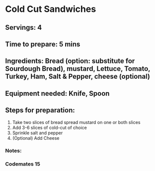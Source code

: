 # Cold Cut Sandwiches

## Servings: 4

## Time to prepare: 5 mins 

## Ingredients: Bread (option: substitute for Sourdough Bread), mustard, Lettuce, Tomato, Turkey, Ham, Salt & Pepper, cheese (optional)


## Equipment needed: Knife, Spoon


## Steps for preparation: 
1. Take two slices of bread spread mustard on one or both slices
2. Add 3-6 slices of cold-cut of choice
3. Sprinkle salt and pepper
4. (Optional) Add Cheese

### Notes:

### Codemates 15
